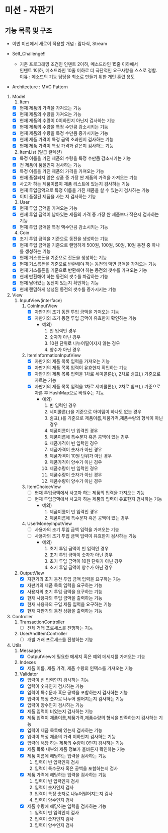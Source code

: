 # 미션 - 자판기

## 기능 목록 및 구조

- 이번 미션에서 새로이 적용할 개념 : 람다식, Stream
- Self_Challenge!!
  - 기존 프로그래밍 조건인 인덴트 2이하, 메소드라인 15줄 이하에서 <br>
                     인덴트 1이하, 메소드라인 10줄 이하로 더 극단적인 요구사항을 스스로 정함.<br>
                     이유 : 메소드의 기능 담당을 최소로 만들기 위한 개인 훈련 용도

- Architecture : MVC Pattern

1. Model
   1. Item
   - [x] 현재 제품의 가격을 가져오는 기능
   - [x] 현재 제품의 수량을 가져오는 기능
   - [x] 현재 제품의 수량이 0이하인지 아닌지 검사하는 기능
   - [x] 현재 제품의 수량을 특정 수만큼 감소시키는 기능
   - [x] 현재 제품의 수량을 특정 수만큼 증가시키는 기능
   - [x] 현재 제품 가격이 특정 금액 초과인지 검사하는 기능
   - [x] 현재 제품 가격이 특정 가격과 같은지 검사하는 기능
   2. ItemList (일급 컬렉션)
   - [x] 특정 이름을 가진 제품의 수량을 특정 수만큼 감소시키는 기능
   - [x] 전 제품이 품절인지 검사하는 기능
   - [x] 특정 이름을 가진 제품의 가격을 가져오는 기능
   - [x] 현재 품절되지 않은 상품 중 가장 싼 제품의 가격을 가져오는 기능
   - [x] 사고자 하는 제품이름이 제품 리스트에 있는지 검사하는 기능
   - [x] 현재 투입금액으로 특정 이름을 가진 제품을 살 수 있는지 검사하는 기능
   - [x] 이미 품절된 제품을 사는 지 검사하는 기능
   3. User
   - [x] 현재 투입 금액을 가져오는 기능
   - [x] 현재 투입 금액이 남아있는 제품의 가격 중 가장 싼 제품보다 작은지 검사하는 기능
   - [x] 현재 투입 금액을 특정 액수만큼 감소시키는 기능
   4. Coin
   - [x] 초기 투입 금액을 기준으로 동전을 생성하는 기능
   - [x] 현재 투입 금액을 기준으로 랜덤하게 500원, 100원, 50원, 10원 동전 중 하나를 생성하는 기능
   - [x] 현재 거스름돈을 기준으로 잔돈을 생성하는 기능
   - [x] 현재 거스름돈을 기준으로 반환해야 하는 동전의 액면 금액을 가져오는 기능
   - [x] 현재 거스름돈을 기준으로 반환해야 하는 동전의 갯수를 가져오는 기능
   - [x] 현재 반환해야 하는 동전의 갯수를 차감하는 기능
   - [x] 현재 남아있는 동전이 있는지 확인하는 기능
   - [x] 현재 랜덤하게 생성된 동전의 갯수를 증가시키는 기능
   
2. View
   1. InputView(interface)
      1. CoinInputView
         - [x] 자판기의 초기 동전 투입 금액을 가져오는 기능
         - [x] 자판기의 초기 동전 투입 금액이 유효한지 확인하는 기능
           - 예외) 
             1. 빈 입력인 경우
             2. 숫자가 아닌 경우
             3. 10원 단위로 나누어떨이지지 않는 경우
             4. 양수가 아닌 경우
      2. ItemInformationInputView
         - [x] 자판기의 제품 목록 입력을 가져오는 기능
         - [x] 자판기의 제품 목록 입력이 유효한지 확인하는 기능
         - [x] 자판기의 제품 목록 입력을 1차로 세미콜론(;), 2차로 쉼표(,) 기준으로 자르는 기능
         - [x] 자판기의 제품 목록 입력을 1차로 세미콜론(;), 2차로 쉼표(,) 기준으로 자른 후 HashMap으로 바꿔주는 기능
           - 예외)
             1. 빈 입력인 경우
             2. 세미콜론(;)을 기준으로 아이템이 하나도 없는 경우
             3. 쉼표(,)를 기준으로 제품이름,제품가격,제품수량의 형식이 아닌 경우
             4. 제품이름이 빈 입력인 경우
             5. 제품이름에 특수문자 혹은 공백이 있는 경우
             6. 제품가격이 빈 입력인 경우
             7. 제품가격이 숫자가 아닌 경우
             8. 제품가격이 10원 단위가 아닌 경우
             9. 제품가격이 양수가 아닌 경우
             10. 제품수량이 빈 입력인 경우
             11. 제품수량이 숫자가 아닌 경우
             12. 제품수량이 양수가 아닌 경우
      3. ItemChoiceView
         - [ ] 현재 투입금액에서 사고자 하는 제품의 입력을 가져오는 기능
         - [ ] 현재 투입금액에서 사고자 하는 제품의 입력이 유효한지 검사하는 기능
           - 예외)
             1. 제품이름이 빈 입력인 경우
             2. 제품이름에 특수문자 혹은 공백이 있는 경우
      4. UserMoneyInputView
         - [ ] 사용자의 초기 투입 금액 입력을 가져오는 기능
         - [ ] 사용자의 초기 투입 금액 입력이 유효한지 검사하는 기능
           - 예외)
             1. 초기 투입 금액이 빈 입력인 경우
             2. 초기 투입 금액이 숫자가 아닌 경우
             3. 초기 투입 금액이 10원 단위가 아닌 경우
             4. 초기 투입 금액이 양수가 아닌 경우
   2. OutputView
      - [x] 자판기의 초기 동전 투입 금액 입력을 요구하는 기능
      - [x] 자판기의 제품 목록 입력을 요구하는 기능
      - [x] 사용자의 초기 투입 금액을 요구하는 기능
      - [x] 현재 사용자의 투입 금액을 출력하는 기능
      - [x] 현재 사용자의 구입 제품 입력을 요구하는 기능
      - [x] 현재 자판기의 동전 상황을 출력하는 기능

3. Controller
   1. TransactionController
      - [ ] 전체 거래 프로세스를 진행하는 기능
   2. UserAndItemController
      - [ ] 개별 거래 프로세스를 진행하는 기능

4. Utils
   1. Messages
      - [x] OutputView에 필요한 메세지 혹은 예외 메세지를 가져오는 기능
   2. Indexes
      - [x] 제품 이름, 제품 가격, 제품 수량의 인덱스를 가져오는 기능
   3. Validator
      - [x] 입력이 빈 입력인지 검사하는 기능
      - [x] 입력이 숫자인지 검사하는 기능
      - [x] 입력이 특수문자 혹은 공백을 포함하는지 검사하는 기능
      - [x] 입력이 특정 숫자로 나누어 떨어지는지 검사하는 기능
      - [x] 입력이 양수인지 검사하는 기능
      - [x] 제품 입력이 비었는지 검사하는 기능
      - [x] 제품 입력이 제품이름,제품가격,제품수량의 형식을 만족하는지 검사하는 기능
      - [x] 입력이 제품 목록에 있는지 검사하는 기능
      - [x] 입력이 특정 제품의 가격 이하인지 검사하는 기능
      - [x] 입력에 해당 하는 제품의 수량이 0인지 검사하는 기능
      - [x] 제품 목록 내부의 제품 정보가 올바른지 확인하는 기능
      - [x] 제품 이름에 해당하는 입력을 검사하는 기능
          1. 입력이 빈 입력인지 검사
          2. 입력이 특수문자 혹은 공백을 포함하는지 검사
      - [x] 제품 가격에 해당하는 입력을 검사하는 기능
          1. 입력이 빈 입력인지 검사
          2. 입력이 숫자인지 검사
          3. 입력이 특정 숫자로 나누어떨어지는지 검사
          4. 입력이 양수인지 검사
      - [x] 제품 수량에 해당하는 입력을 검사하는 기능
          1. 입력이 빈 입력인지 검사
          2. 입력이 숫자인지 검사
          3. 입력이 양수인지 검사